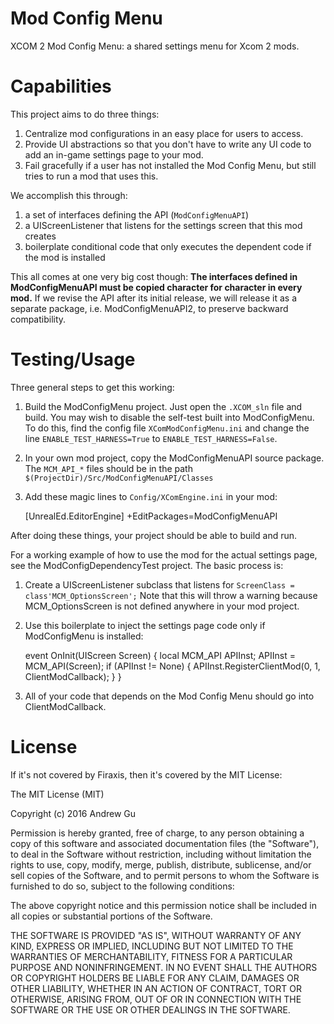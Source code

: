 # Mod Config Menu

XCOM 2 Mod Config Menu: a shared settings menu for Xcom 2 mods.

# Capabilities

This project aims to do three things:
1. Centralize mod configurations in an easy place for users to access.
2. Provide UI abstractions so that you don't have to write any UI code to add an in-game settings page to your mod.
3. Fail gracefully if a user has not installed the Mod Config Menu, but still tries to run a mod that uses this.

We accomplish this through:
1. a set of interfaces defining the API (`ModConfigMenuAPI`)
2. a UIScreenListener that listens for the settings screen that this mod creates
3. boilerplate conditional code that only executes the dependent code if the mod is installed

This all comes at one very big cost though: **The interfaces defined in ModConfigMenuAPI must be copied character for character in every mod.** If we revise the API after its initial release, we will release it as a separate package, i.e. ModConfigMenuAPI2, to preserve backward compatibility.

# Testing/Usage

Three general steps to get this working:

1. Build the ModConfigMenu project. Just open the `.XCOM_sln` file and build. You may wish to disable the self-test built into ModConfigMenu. To do this, find the config file `XComModConfigMenu.ini` and change the line `ENABLE_TEST_HARNESS=True` to `ENABLE_TEST_HARNESS=False`.
2. In your own mod project, copy the ModConfigMenuAPI source package. The `MCM_API_*` files should be in the path `$(ProjectDir)/Src/ModConfigMenuAPI/Classes`
3. Add these magic lines to `Config/XComEngine.ini` in your mod:

    [UnrealEd.EditorEngine]
    +EditPackages=ModConfigMenuAPI

After doing these things, your project should be able to build and run.

For a working example of how to use the mod for the actual settings page, see the ModConfigDependencyTest project. The basic process is:

1. Create a UIScreenListener subclass that listens for `ScreenClass = class'MCM_OptionsScreen';` Note that this will throw a warning because MCM_OptionsScreen is not defined anywhere in your mod project.
2. Use this boilerplate to inject the settings page code only if ModConfigMenu is installed:

    event OnInit(UIScreen Screen)
    {
        local MCM_API APIInst;
        APIInst = MCM_API(Screen);
        if (APIInst != None)
        {
            APIInst.RegisterClientMod(0, 1, ClientModCallback);
        }
    }

3. All of your code that depends on the Mod Config Menu should go into ClientModCallback.

# License

If it's not covered by Firaxis, then it's covered by the MIT License:

The MIT License (MIT)

Copyright (c) 2016 Andrew Gu

Permission is hereby granted, free of charge, to any person obtaining a copy
of this software and associated documentation files (the "Software"), to deal
in the Software without restriction, including without limitation the rights
to use, copy, modify, merge, publish, distribute, sublicense, and/or sell
copies of the Software, and to permit persons to whom the Software is
furnished to do so, subject to the following conditions:

The above copyright notice and this permission notice shall be included in all
copies or substantial portions of the Software.

THE SOFTWARE IS PROVIDED "AS IS", WITHOUT WARRANTY OF ANY KIND, EXPRESS OR
IMPLIED, INCLUDING BUT NOT LIMITED TO THE WARRANTIES OF MERCHANTABILITY,
FITNESS FOR A PARTICULAR PURPOSE AND NONINFRINGEMENT. IN NO EVENT SHALL THE
AUTHORS OR COPYRIGHT HOLDERS BE LIABLE FOR ANY CLAIM, DAMAGES OR OTHER
LIABILITY, WHETHER IN AN ACTION OF CONTRACT, TORT OR OTHERWISE, ARISING FROM,
OUT OF OR IN CONNECTION WITH THE SOFTWARE OR THE USE OR OTHER DEALINGS IN THE
SOFTWARE.
